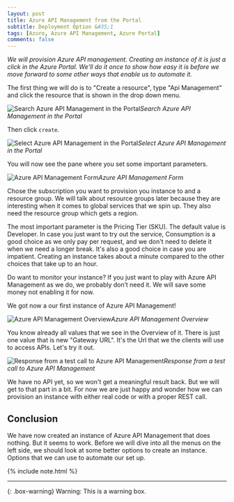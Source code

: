 ```yaml
---
layout: post
title: Azure API Management from the Portal
subtitle: Deployment Option &#35;1
tags: [Azure, Azure API Management, Azure Portal]
comments: false
---
```


*We will provision Azure API management. Creating an instance of it is just a click in the Azure Portal. We'll do it once to show how easy it is before we move forward to some other ways that enable us to automate it.*

The first thing we will do is to "Create a resource", type "Api Management" and click the resource that is shown in the drop down menu.

![Search Azure API Management in the Portal](https://cdn.svenmalvik.com/images/azure-apim-deploy-with-portal-0.png)*Search Azure API Management in the Portal*

Then click `create`.

![Select Azure API Management in the Portal](https://cdn.svenmalvik.com/images/azure-apim-deploy-with-portal-1.png)*Select Azure API Management in the Portal*

You will now see the pane where you set some important parameters.

![Azure API Management Form](https://cdn.svenmalvik.com/images/azure-apim-deploy-with-portal-2.png)*Azure API Management Form*

Chose the subscription you want to provision you instance to and a resource group. We will talk about resource groups later because they are interesting when it comes to global services that we spin up. They also need the resource group which gets a region.

The most important parameter is the Pricing Tier (SKU). The default value is Developer. In case you just want to try out the service, Consumption is a good choice as we only pay per request, and we don't need to delete it when we need a longer break. It's also a good choice in case you are impatient. Creating an instance takes about a minute compared to the other choices that take up to an hour.

Do want to monitor your instance? If you just want to play with Azure API Management as we do, we probably don’t need it. We will save some money not enabling it for now.

We got now a our first instance of Azure API Management!

![Azure API Management Overview](https://cdn.svenmalvik.com/images/azure-apim-deploy-with-portal-3.png)*Azure API Management Overview*

You know already all values that we see in the Overview of it. There is just one value that is new "Gateway URL". It's the Url that we the clients will use to access APIs. Let's try it out.

![Response from a test call to Azure API Management](https://cdn.svenmalvik.com/images/azure-apim-deploy-with-portal-4.png)*Response from a test call to Azure API Management*

We have no API yet, so we won't get a meaningful result back. But we will get to that part in a bit. For now we are just happy and wonder how we can provision an instance with either real code or with a proper REST call.

## Conclusion
We have now created an instance of Azure API Management that does nothing. But it seems to work. Before we will dive into all the menus on the left side, we should look at some better options to create an instance. Options that we can use to automate our set up.

{% include note.html %}

---
{: .box-warning} Warning: This is a warning box.
